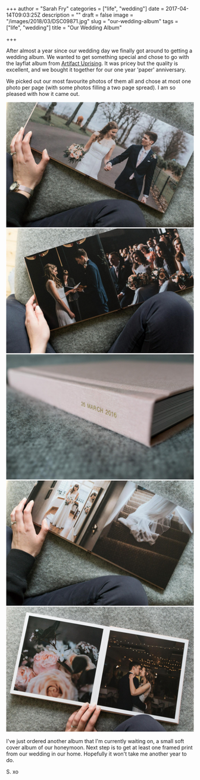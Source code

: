 +++
author = "Sarah Fry"
categories = ["life", "wedding"]
date = 2017-04-14T09:03:25Z
description = ""
draft = false
image = "/images/2018/03/DSC09871.jpg"
slug = "our-wedding-album"
tags = ["life", "wedding"]
title = "Our Wedding Album"

+++


After almost a year since our wedding day we finally got around to getting a wedding album. We wanted to get something special and chose to go with the layflat album from [Artifact Uprising](https://www.artifactuprising.com/). It was pricey but the quality is excellent, and we bought it together for our one year 'paper' anniversary.

We picked out our most favourite photos of them all and chose at most one photo per page (with some photos filling a two page spread). I am so pleased with how it came out.

![Artifact Uprising Layflat Wedding Album](/images/2017/04/DSC09880.jpg)
![Artifact Uprising Layflat Wedding Album](/images/2017/04/DSC09885.jpg)
![Artifact Uprising Layflat Wedding Album](/images/2017/04/DSC09867.jpg)
![Artifact Uprising Layflat Wedding Album](/images/2017/04/DSC09881.jpg)
![Artifact Uprising Layflat Wedding Album](/images/2017/04/DSC09886.jpg)

I've just ordered another album that I'm currently waiting on, a small soft cover album of our honeymoon. Next step is to get at least one framed print from our wedding in our home. Hopefully it won't take me another year to do.

S. xo

